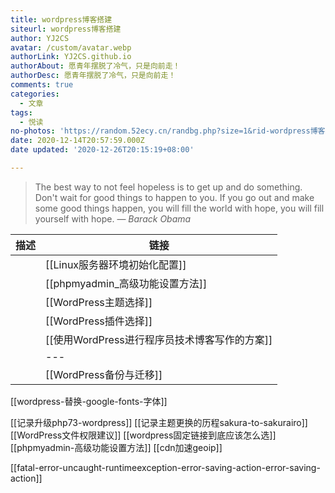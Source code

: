 ```yaml
---
title: wordpress博客搭建
siteurl: wordpress博客搭建
author: YJ2CS
avatar: /custom/avatar.webp
authorLink: YJ2CS.github.io
authorAbout: 愿青年摆脱了冷气，只是向前走！
authorDesc: 愿青年摆脱了冷气，只是向前走！
comments: true
categories:
  - 文章
tags:
  - 悦读
no-photos: 'https://random.52ecy.cn/randbg.php?size=1&rid-wordpress博客搭建'
date: 2020-12-14T20:57:59.000Z
date updated: '2020-12-26T20:15:19+08:00'

---
```


> The best way to not feel hopeless is to get up and do something. Don't wait for good things to happen to you. If you go out and make some good things happen, you will fill the world with hope, you will fill yourself with hope.
> — <cite>Barack Obama</cite>

| 描述 | 链接                            |
| -- | ----------------------------- |
|    | [[Linux服务器环境初始化配置]]           |
|    | [[phpmyadmin_高级功能设置方法]]       |
|    | [[WordPress主题选择]]             |
|    | [[WordPress插件选择]]             |
|    | [[使用WordPress进行程序员技术博客写作的方案]] |
|    | ---                           |
|    | [[WordPress备份与迁移]]            |

[[wordpress-替换-google-fonts-字体]]

[[记录升级php73-wordpress]]
[[记录主题更换的历程sakura-to-sakurairo]]
[[WordPress文件权限建议]]
[[wordpress固定链接到底应该怎么选]]
[[phpmyadmin-高级功能设置方法]]
[[cdn加速geoip]]

[[fatal-error-uncaught-runtimeexception-error-saving-action-error-saving-action]]